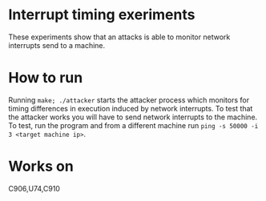 # Interrupt timing exeriments
These experiments show that an attacks is able to monitor network interrupts send to a machine. 

# How to run
Running `make; ./attacker` starts the attacker process which monitors for timing differences in execution induced by network interrupts. 
To test that the attacker works you will have to send network interrupts to the machine. 
To test, run the program and from a different machine run `ping -s 50000 -i 3 <target machine ip>`.

# Works on 
C906,U74,C910
